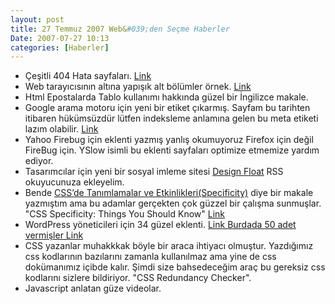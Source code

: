 ```yaml
---
layout: post
title: 27 Temmuz 2007 Web&#039;den Seçme Haberler
Date: 2007-07-27 10:13
categories: [Haberler]
---
```


-   Çeşitli 404 Hata sayfaları. [Link][]
-   Web tarayıcısının altına yapışık alt bölümler örnek. [Link][1]
-   Html Epostalarda Tablo kullanımı hakkında güzel bir İngilizce
    makale.
-   Google arama motoru için yeni bir etiket çıkarmış. Sayfam bu
    tarihten itibaren hükümsüzdür lütfen indeksleme anlamına gelen bu
    meta etiketi lazım olabilir. [Link][3]
-   Yahoo Firebug için eklenti yazmış yanlış okumuyoruz Firefox için
    değil FireBug için. YSlow isimli bu eklenti sayfaları optimize
    etmemize yardım ediyor.
-   Tasarımcılar için yeni bir sosyal imleme sitesi [Design Float][] RSS
    okuyucunuza ekleyelim.
-   Bende [CSS’de Tanımlamalar ve Etkinlikleri(Specificity)][] diye bir
    makale yazmıştım ama bu adamlar gerçekten çok güzzel bir çalışma
    sunmuşlar. "CSS Specificity: Things You Should Know" [Link][5]
-   WordPress yöneticileri için 34 güzel eklenti. [Link Burdada 50 adet
    vermişler Link
   ][]
-   CSS yazanlar muhakkkak böyle bir araca ihtiyacı olmuştur. Yazdığımız
    css kodlarının bazılarını zamanla kullanılmaz ama yine de css
    dokümanımız içibde kalır. Şimdi size bahsedeceğim araç bu gereksiz
    css kodlarını sizlere bildiriyor. "CSS Redundancy Checker".
-   Javascript anlatan güze videolar.


  [Link]: http://www.smashingmagazine.com/2007/07/25/wanted-your-404-error-pages/
    "404 Hata Sayfaları"
  [1]: http://inix.in.funpic.de/stickself.html "Ala yapışık "
  [3]: http://searchengineland.com/070712-093059.php
    "Meta unavailable_after"
  [Design Float]: http://www.designfloat.com/
    "Design Float / Submitted Entries"
  [CSS’de Tanımlamalar ve Etkinlikleri(Specificity)]: http://fatihhayrioglu.com/?p=180
  [5]: http://www.smashingmagazine.com/2007/07/27/css-specificity-things-you-should-know/
    "Link"
  [Link Burdada 50 adet vermişler Link    ]: http://mashable.com/2007/07/26/wordpress-admin-plugins/ "WordPress"
